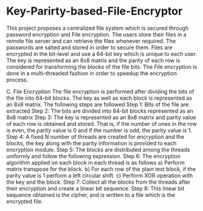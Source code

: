 # Key-Parirty-based-File-Encryptor

This project proposes a centralized file system which is secured through password encryption and File encryption. The users store their files in a remote file server and can retrieve the files whenever required. The passwords are salted and stored in order to secure them. Files are encrypted in the bit-level and use a 64-bit key which is unique to each user. The key is represented as an 8x8 matrix and the parity of each row is considered for transforming the blocks of the file bits. The File encryption is done in a multi-threaded fashion in order to speedup the encryption process.

C. File Encryption
The file encryption is performed after dividing the bits of
the file into 64-bit blocks. The key as well as each block is
represented as an 8x8 matrix. The following steps are followed
Step 1: Bits of the file are extracted
Step 2: The bits are divided into 64-bit blocks represented as
an 8x8 matrix
Step 3: The key is represented as an 8x8 matrix and parity
value of each row is obtained and stored. That is, if
the number of ones in the row is even, the parity value
is 0 and if the number is odd, the parity value is 1.
Step 4: A fixed N number of threads are created for encryption
and the blocks, the key along with the parity
information is provided to each encryption module.
Step 5: The blocks are distributed among the threads uniformly
and follow the following expression.
Step 6: The encryption algorithm applied on each block in
each thread is as follows
a) Perform matrix transpose for the block.
b) For each row of the plain text block, if the parity
value is 1 perform a left circular shift.
c) Perform XOR operation with the key and the block.
Step 7: Collect all the blocks from the threads after their
encryption and create a linear bit sequence.
Step 8: This linear bit sequence obtained is the cipher, and is
written to a file which is the encrypted file.

